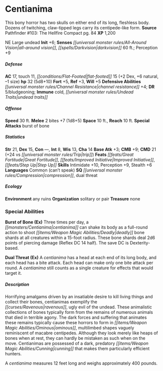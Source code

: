 ﻿---
cssclass: [monsters]
title1: Centianima
desc_short: This bony horror has two skulls on either end of its long, fleshless body.
  Dozens of twitching, claw-tipped legs carry its centipede-like form.
title2: Centianima
CR: 4
sources:
- name: 'Pathfinder #103: The Hellfire Compact'
  page: 84
  link: http://paizo.com/products/btpy9j6n?Pathfinder-Adventure-Path-103-The-Hellfire-Compact
XP: 1200
alignment: NE
size: Large
type: undead
initiative:
  bonus: 6
senses:
  all-around vision: true
  darkvision: 60
AC:
  AC: 17
  touch: 11
  flat_footed: 15
  components:
    dex: 2
    natural: 6
    size: -1
HP:
  HP: 32
  long: 5d8+10
saves:
  fort: 5
  ref: 3
  will: 5
defensive_abilities:
- channel resistance +4
DR:
- amount: 5
  weakness: bludgeoning
immunities:
- cold
- undead traits
speeds:
  base: 30
attacks:
  melee:
  - - text: 2 bites +7 (1d8+5)
      entries:
      - - damage: 1d8+5
      count: 2
      attack: bites
      bonus:
      - 7
  special:
  - burst of bone
space: 10
reach: 10
ability_scores:
  STR: 21
  DEX: 15
  CON:
  INT: 8
  WIS: 13
  CHA: 14
BAB: 3
CMB: 9
CMD: 21
CMD_other: +24 vs trip
feats:
- name: Great Fortitude
- name: Improved Initiative
- name: Step Up
skills:
  Intimidate: 10
  Perception: 9
  Stealth: 6
languages:
- Common (can't speak)
special_qualities:
- compression
- dual threat
ecology:
  environment: any ruins
  organization: solitary or pair
  treasure_type: none
special_abilities:
  Burst of Bone (Ex): Three times per day, a centianima can shake its body as a full-round
    action to shoot deadly bone shards at all creatures within a 15-foot radius. These
    bone shards deal 2d6 points of piercing damage (Reflex DC 14 half). The save DC
    is Dexterity-based.
  Dual Threat (Ex): A centianima has a head at each end of its long body, and each
    head has a bite attack. Each head can make only one bite attack per round. A centianima
    still counts as a single creature for effects that would target it.
desc_long: |-
  Horrifying amalgams driven by an insatiable desire to kill living things and collect their bones, centianimas exemplify the ravenous, ugly evil of the undead. These animalistic collections of bones typically form from the remains of numerous animals that died in terrible agony. The dark forces and suffering that animates these remains typically cause these horrors to form in ominous, multilimbed shapes vaguely reminiscent of macabre centipedes. Although they look merely like heaps of bones when at rest, they can hardly be mistaken as such when on the move. Centianimas are possessed of a dark, predatory cunning that makes them particularly efficient hunters.

  A centianima measures 12 feet long and weighs approximately 400 pounds.

---

# Centianima
This bony horror has two skulls on either end of its long, fleshless body. Dozens of twitching, claw-tipped legs carry its centipede-like form.
**Source** Pathfinder #103: The Hellfire Compact pg. 84
**XP** 1,200

NE Large undead
**Init** +6; **Senses** _[[universal monster rules/All-Around Vision|all-around vision]]_, _[[spells/Darkvision|darkvision]]_ 60 ft.; Perception +9

##### Defense

**AC** 17, touch 11, _[[conditions/Flat-Footed|flat-footed]]_ 15 (+2 Dex, +6 natural, –1 size)
**hp** 32 (5d8+10)
**Fort** +5, **Ref** +3, **Will** +5
**Defensive Abilities** _[[universal monster rules/Channel Resistance|channel resistance]]_ +4; **DR** 5/bludgeoning; **Immune** cold, _[[universal monster rules/Undead Traits|undead traits]]_

##### Offense
**Speed** 30 ft.
**Melee** 2 bites +7 (1d8+5)
**Space** 10 ft., **Reach** 10 ft.
**Special Attacks** burst of bone

##### Statistics
**Str** 21, **Dex** 15, **Con** —, **Int** 8, **Wis** 13, **Cha** 14
**Base Atk** +3; **CMB** +9; **CMD** 21 (+24 vs _[[universal monster rules/Trip|trip]]_)
**Feats** _[[feats/Great Fortitude|Great Fortitude]]_, _[[feats/Improved Initiative|Improved Initiative]]_, _[[feats/Step Up|Step Up]]_
**Skills** Intimidate +10, Perception +9, Stealth +6
**Languages** Common (can’t speak)
**SQ** _[[universal monster rules/Compression|compression]]_, dual threat

##### Ecology

**Environment** any ruins
**Organization** solitary or pair
**Treasure** none

### Special Abilities

**Burst of Bone (Ex)** Three times per day, a _[[monsters/Centianima|centianima]]_ can shake its body as a full-round action to shoot _[[items/Weapon Magic Abilities/Deadly|deadly]]_ bone shards at all creatures within a 15-foot radius. These bone shards deal 2d6 points of piercing damage (Reflex DC 14 half). The save DC is Dexterity-based.

**Dual Threat (Ex)** A _centianima_ has a head at each end of its long body, and each head has a bite attack. Each head can make only one bite attack per round. A _centianima_ still counts as a single creature for effects that would target it.

##### Description

Horrifying amalgams driven by an insatiable desire to kill living things and collect their bones, centianimas exemplify the _[[curses/Ravenous|ravenous]]_, ugly evil of the undead. These animalistic collections of bones typically form from the remains of numerous animals that died in terrible agony. The dark forces and suffering that animates these remains typically cause these horrors to form in _[[items/Weapon Magic Abilities/Ominous|ominous]]_, multilimbed shapes vaguely reminiscent of macabre centipedes. Although they look merely like heaps of bones when at rest, they can hardly be mistaken as such when on the move. Centianimas are possessed of a dark, predatory _[[items/Weapon Magic Abilities/Cunning|cunning]]_ that makes them particularly efficient hunters.

A _centianima_ measures 12 feet long and weighs approximately 400 pounds.